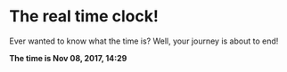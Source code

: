 # The real time clock!

Ever wanted to know what the time is? Well, your journey is about to end!

**The time is Nov 08, 2017, 14:29**